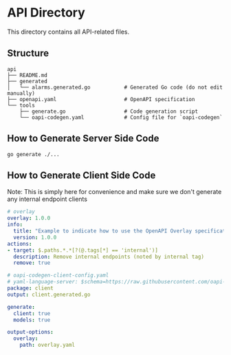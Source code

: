 # API Directory

This directory contains all API-related files.

## Structure

```shell
api
├── README.md
├── generated
│   └── alarms.generated.go           # Generated Go code (do not edit manually)
├── openapi.yaml                      # OpenAPI specification
└── tools
    ├── generate.go                   # Code generation script
    └── oapi-codegen.yaml             # Config file for `oapi-codegen` 
```

## How to Generate Server Side Code

```shell
go generate ./...
```

## How to Generate Client Side Code

Note: This is simply here for convenience and make sure we don't generate any internal endpoint clients

```yaml
# overlay
overlay: 1.0.0
info:
  title: "Example to indicate how to use the OpenAPI Overlay specification (https://github.com/OAI/Overlay-Specification) and only generate external client-side code"
  version: 1.0.0
actions:
- target: $.paths.*.*[?(@.tags[*] == 'internal')]
  description: Remove internal endpoints (noted by internal tag)
  remove: true
```

```yaml
# oapi-codegen-client-config.yaml
# yaml-language-server: $schema=https://raw.githubusercontent.com/oapi-codegen/oapi-codegen/HEAD/configuration-schema.json
package: client
output: client.generated.go

generate:
  client: true
  models: true

output-options:
  overlay:
    path: overlay.yaml
```
